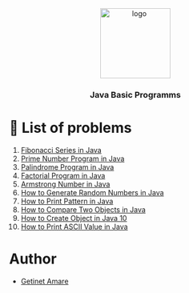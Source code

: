 <div align="center">
  <img src="../images/java.png" alt="logo" width="140"  height="auto" />
  <br/>
  <h3><b>Java Basic Programms</b></h3>  
</div>

# 📗 List of problems

1) [Fibonacci Series in Java](https://github.com/gama1221/java-programs/blob/main/java-basic-programs/Fibonacci.java)
2) [Prime Number Program in Java](https://github.com/gama1221/java-programs/blob/main/java-basic-programs/PrimeNumber.java)
3) [Palindrome Program in Java]()
4) [Factorial Program in Java]()
5) [Armstrong Number in Java]()
6) [How to Generate Random Numbers in Java]()
7) [How to Print Pattern in Java]()
8) [How to Compare Two Objects in Java]()
9) [How to Create Object in Java 10]()
10) [How to Print ASCII Value in Java]()

# Author
- [Getinet Amare](https://www.linkedin.com/in/getinet-mekonnen/)